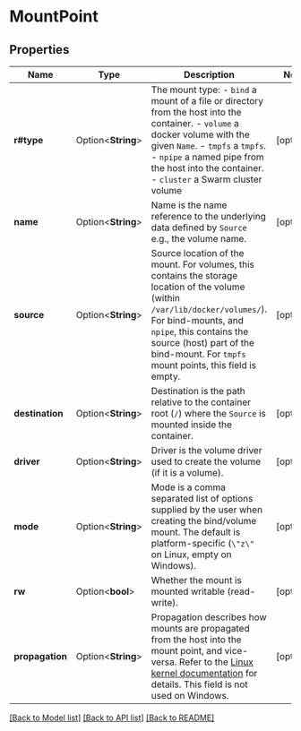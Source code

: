 # MountPoint

## Properties

Name | Type | Description | Notes
------------ | ------------- | ------------- | -------------
**r#type** | Option<**String**> | The mount type:  - `bind` a mount of a file or directory from the host into the container. - `volume` a docker volume with the given `Name`. - `tmpfs` a `tmpfs`. - `npipe` a named pipe from the host into the container. - `cluster` a Swarm cluster volume  | [optional]
**name** | Option<**String**> | Name is the name reference to the underlying data defined by `Source` e.g., the volume name.  | [optional]
**source** | Option<**String**> | Source location of the mount.  For volumes, this contains the storage location of the volume (within `/var/lib/docker/volumes/`). For bind-mounts, and `npipe`, this contains the source (host) part of the bind-mount. For `tmpfs` mount points, this field is empty.  | [optional]
**destination** | Option<**String**> | Destination is the path relative to the container root (`/`) where the `Source` is mounted inside the container.  | [optional]
**driver** | Option<**String**> | Driver is the volume driver used to create the volume (if it is a volume).  | [optional]
**mode** | Option<**String**> | Mode is a comma separated list of options supplied by the user when creating the bind/volume mount.  The default is platform-specific (`\"z\"` on Linux, empty on Windows).  | [optional]
**rw** | Option<**bool**> | Whether the mount is mounted writable (read-write).  | [optional]
**propagation** | Option<**String**> | Propagation describes how mounts are propagated from the host into the mount point, and vice-versa. Refer to the [Linux kernel documentation](https://www.kernel.org/doc/Documentation/filesystems/sharedsubtree.txt) for details. This field is not used on Windows.  | [optional]

[[Back to Model list]](../README.md#documentation-for-models) [[Back to API list]](../README.md#documentation-for-api-endpoints) [[Back to README]](../README.md)


